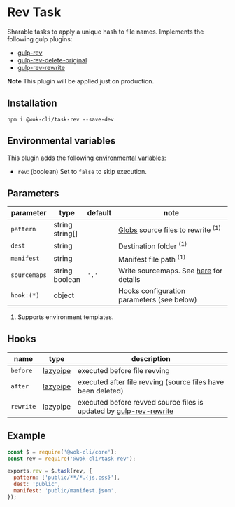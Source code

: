 # Rev Task

Sharable tasks to apply a unique hash to file names. Implements the following gulp plugins:

- [gulp-rev](https://www.npmjs.com/package/gulp-rev)
- [gulp-rev-delete-original](https://www.npmjs.com/package/gulp-rev-delete-original)
- [gulp-rev-rewrite](https://www.npmjs.com/package/gulp-rev-rewrite)

**Note** This plugin will be applied just on production.

## Installation

```
npm i @wok-cli/task-rev --save-dev
```

## Environmental variables

This plugin adds the following [environmental variables](packages/core/configuration#env):

- `rev`: (boolean) Set to `false` to skip execution.

## Parameters

| parameter    | type               | default | note                                              |
| ------------ | ------------------ | ------- | ------------------------------------------------- |
| `pattern`    | string<br>string[] |         | [Globs][1] source files to rewrite <sup>(1)</sup> |
| `dest`       | string             |         | Destination folder <sup>(1)</sup>                 |
| `manifest`   | string             |         | Manifest file path <sup>(1)</sup>                 |
| `sourcemaps` | string<br>boolean  | `'.'`   | Write sourcemaps. See [here][2] for details       |
| `hook:(*)`   | object             |         | Hooks configuration parameters (see below)        |

1. Supports environment templates.

[1]: https://gulpjs.com/docs/en/api/concepts#globs
[2]: https://gulpjs.com/docs/en/api/src#sourcemaps

## Hooks

| name      | type          | description                                                             |
| --------- | ------------- | ----------------------------------------------------------------------- |
| `before`  | [lazypipe][1] | executed before file revving                                            |
| `after`   | [lazypipe][1] | executed after file revving (source files have been deleted)            |
| `rewrite` | [lazypipe][1] | executed before revved source files is updated by [gulp-rev-rewrite][2] |

[1]: https://github.com/OverZealous/lazypipe
[2]: https://www.npmjs.com/package/gulp-rev-rewrite

## Example

```js
const $ = require('@wok-cli/core');
const rev = require('@wok-cli/task-rev');

exports.rev = $.task(rev, {
  pattern: ['public/**/*.{js,css}'],
  dest: 'public',
  manifest: 'public/manifest.json',
});
```
